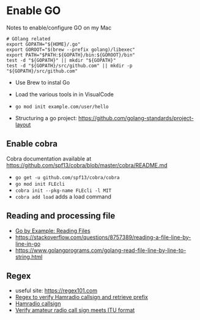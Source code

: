 # Enable GO

Notes to enable/configure GO on my Mac

```
# GOlang related
export GOPATH="${HOME}/.go"
export GOROOT="$(brew --prefix golang)/libexec"
export PATH="$PATH:${GOPATH}/bin:${GOROOT}/bin"
test -d "${GOPATH}" || mkdir "${GOPATH}"
test -d "${GOPATH}/src/github.com" || mkdir -p "${GOPATH}/src/github.com"
```

* Use Brew to instal Go
* Load the various tools in in VisualCode

* `go mod init example.com/user/hello`
* Structuring a go project: https://github.com/golang-standards/project-layout

## Enable cobra

Cobra documentation available at https://github.com/spf13/cobra/blob/master/cobra/README.md

* `go get -u github.com/spf13/cobra/cobra`
* `go mod init FLEcli`
* `cobra init --pkg-name FLEcli -l MIT`
* `cobra add load` adds a load command

## Reading and processing file 

* [Go by Example: Reading Files](https://gobyexample.com/reading-files)
* https://stackoverflow.com/questions/8757389/reading-a-file-line-by-line-in-go
* https://www.golangprograms.com/golang-read-file-line-by-line-to-string.html

## Regex
* useful site: https://regex101.com
* [Regex to verify Hamradio callsign and retrieve prefix](https://regex101.com/library/6QhGuD)
* [Hamradio callsign](https://regex101.com/library/uP6xD2)
* [Verify amateur radio call sign meets ITU format](https://regex101.com/library/gS6qG8)